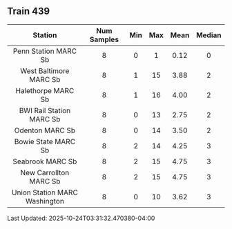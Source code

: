 ## Train 439

| Station | Num Samples | Min | Max | Mean | Median |
| :-----: | :---------: | :-: | :-: | :--: | :----: |
| Penn Station MARC Sb | 8 | 0 | 1 | 0.12 | 0 |
| West Baltimore MARC Sb | 8 | 1 | 15 | 3.88 | 2 |
| Halethorpe MARC Sb | 8 | 1 | 16 | 4.00 | 2 |
| BWI Rail Station MARC Sb | 8 | 0 | 13 | 2.75 | 2 |
| Odenton MARC Sb | 8 | 0 | 14 | 3.50 | 2 |
| Bowie State MARC Sb | 8 | 2 | 14 | 4.25 | 3 |
| Seabrook MARC Sb | 8 | 2 | 15 | 4.75 | 3 |
| New Carrollton MARC Sb | 8 | 2 | 15 | 4.75 | 3 |
| Union Station MARC Washington | 8 | 0 | 10 | 3.62 | 3 |


Last Updated: 2025-10-24T03:31:32.470380-04:00